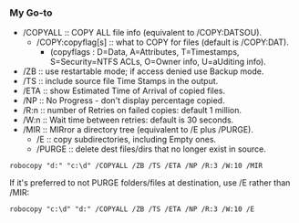 ### My Go-to
- /COPYALL :: COPY ALL file info (equivalent to /COPY:DATSOU).
  - /COPY:copyflag[s] :: what to COPY for files (default is /COPY:DAT).
    - (copyflags : D=Data, A=Attributes, T=Timestamps, S=Security=NTFS ACLs, O=Owner info, U=aUditing info).
- /ZB :: use restartable mode; if access denied use Backup mode.
- /TS :: include source file Time Stamps in the output.
- /ETA :: show Estimated Time of Arrival of copied files.
- /NP :: No Progress - don't display percentage copied.
- /R:n :: number of Retries on failed copies: default 1 million.
- /W:n :: Wait time between retries: default is 30 seconds.
- /MIR :: MIRror a directory tree (equivalent to /E plus /PURGE).
  - /E :: copy subdirectories, including Empty ones.
  - /PURGE :: delete dest files/dirs that no longer exist in source.

```
robocopy "d:" "c:\d" /COPYALL /ZB /TS /ETA /NP /R:3 /W:10 /MIR
```

If it's preferred to not PURGE folders/files at destination, use /E rather than /MIR:
```
robocopy "c:\d" "d:" /COPYALL /ZB /TS /ETA /NP /R:3 /W:10 /E
```